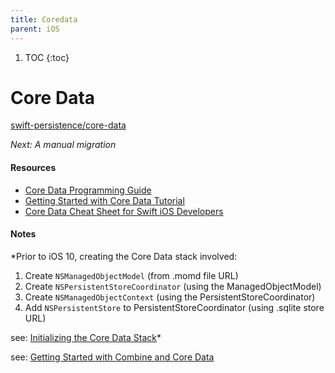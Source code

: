 ```yaml
---
title: Coredata
parent: iOS
---
```


1. TOC
{:toc}
# Core Data

[swift-persistence/core-data](https://rabin-aapl.gitbook.io/swift-persistence/core-data/)

*Next: A manual migration*

#### Resources
- [Core Data Programming Guide](https://developer.apple.com/library/archive/documentation/Cocoa/Conceptual/CoreData/index.html)
- [Getting Started with Core Data Tutorial](https://www.raywenderlich.com/7569-getting-started-with-core-data-tutorial)
- [Core Data Cheat Sheet for Swift iOS Developers](https://www.andrewcbancroft.com/2015/02/18/core-data-cheat-sheet-for-swift-ios-developers/)

#### Notes

*Prior to iOS 10, creating the Core Data stack involved:
1. Create `NSManagedObjectModel` (from .momd file URL)
2. Create `NSPersistentStoreCoordinator` (using the ManagedObjectModel)
3. Create `NSManagedObjectContext` (using the PersistentStoreCoordinator)
4. Add `NSPersistentStore` to PersistentStoreCoordinator (using .sqlite store URL)

see: [Initializing the Core Data Stack](https://developer.apple.com/library/archive/documentation/Cocoa/Conceptual/CoreData/InitializingtheCoreDataStack.html)*

see: [Getting Started with Combine and Core Data](https://www.mattmoriarity.com/observing-core-data-changes-with-combine/getting-started/)
